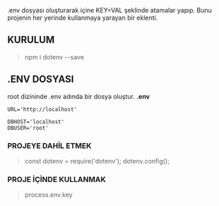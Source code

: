 .env dosyası oluşturarak
içine KEY=VAL şeklinde atamalar yapıp.
Bunu  projenin her yerinde kullanmaya yarayan bir eklenti.

## KURULUM
> npm i dotenv --save

## .ENV DOSYASI
root dizininde .env adında bir dosya oluştur.
**.env**
```
URL='http://localhost'

DBHOST='localhost'
DBUSER='root'
```

### PROJEYE DAHİL ETMEK
> const dotenv = require('dotenv');
> dotenv.config();

### PROJE İÇİNDE KULLANMAK
> process.env.key
